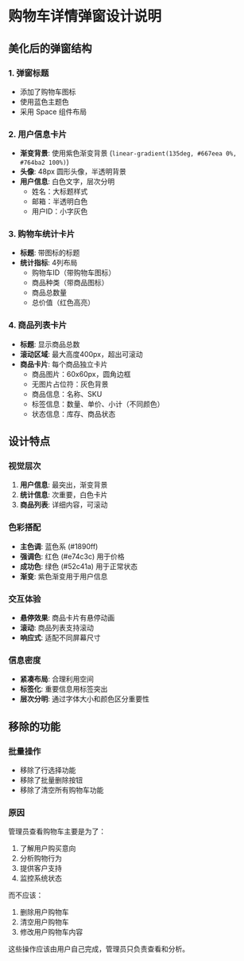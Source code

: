 # 购物车详情弹窗设计说明

## 美化后的弹窗结构

### 1. 弹窗标题
- 添加了购物车图标
- 使用蓝色主题色
- 采用 Space 组件布局

### 2. 用户信息卡片
- **渐变背景**: 使用紫色渐变背景 (`linear-gradient(135deg, #667eea 0%, #764ba2 100%)`)
- **头像**: 48px 圆形头像，半透明背景
- **用户信息**: 白色文字，层次分明
  - 姓名：大标题样式
  - 邮箱：半透明白色
  - 用户ID：小字灰色

### 3. 购物车统计卡片
- **标题**: 带图标的标题
- **统计指标**: 4列布局
  - 购物车ID（带购物车图标）
  - 商品种类（带商品图标）
  - 商品总数量
  - 总价值（红色高亮）

### 4. 商品列表卡片
- **标题**: 显示商品总数
- **滚动区域**: 最大高度400px，超出可滚动
- **商品卡片**: 每个商品独立卡片
  - 商品图片：60x60px，圆角边框
  - 无图片占位符：灰色背景
  - 商品信息：名称、SKU
  - 标签信息：数量、单价、小计（不同颜色）
  - 状态信息：库存、商品状态

## 设计特点

### 视觉层次
1. **用户信息**: 最突出，渐变背景
2. **统计信息**: 次重要，白色卡片
3. **商品列表**: 详细内容，可滚动

### 色彩搭配
- **主色调**: 蓝色系 (#1890ff)
- **强调色**: 红色 (#e74c3c) 用于价格
- **成功色**: 绿色 (#52c41a) 用于正常状态
- **渐变**: 紫色渐变用于用户信息

### 交互体验
- **悬停效果**: 商品卡片有悬停动画
- **滚动**: 商品列表支持滚动
- **响应式**: 适配不同屏幕尺寸

### 信息密度
- **紧凑布局**: 合理利用空间
- **标签化**: 重要信息用标签突出
- **层次分明**: 通过字体大小和颜色区分重要性

## 移除的功能

### 批量操作
- 移除了行选择功能
- 移除了批量删除按钮
- 移除了清空所有购物车功能

### 原因
管理员查看购物车主要是为了：
1. 了解用户购买意向
2. 分析购物行为
3. 提供客户支持
4. 监控系统状态

而不应该：
1. 删除用户购物车
2. 清空用户购物车
3. 修改用户购物车内容

这些操作应该由用户自己完成，管理员只负责查看和分析。
